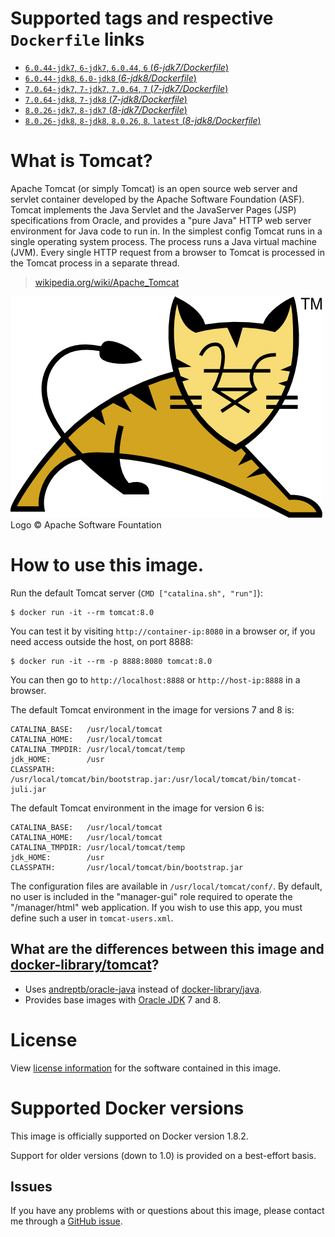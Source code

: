 # Supported tags and respective `Dockerfile` links

-	[`6.0.44-jdk7`, `6-jdk7`, `6.0.44`, `6` (*6-jdk7/Dockerfile*)](https://github.com/andreptb/Dockerfiles/blob/master/tomcat/6/jdk-7/Dockerfile)
-	[`6.0.44-jdk8`, `6.0-jdk8`  (*6-jdk8/Dockerfile*)](https://github.com/andreptb/Dockerfiles/blob/master/tomcat/6/jdk-8/Dockerfile)
-	[`7.0.64-jdk7`, `7-jdk7`, `7.0.64`, `7` (*7-jdk7/Dockerfile*)](https://github.com/andreptb/Dockerfiles/blob/master/tomcat/7/jdk-7/Dockerfile)
-	[`7.0.64-jdk8`, `7-jdk8` (*7-jdk8/Dockerfile*)](https://github.com/andreptb/Dockerfiles/blob/master/tomcat/7/jdk-8/Dockerfile)
-	[`8.0.26-jdk7`, `8-jdk7` (*8-jdk7/Dockerfile*)](https://github.com/andreptb/Dockerfiles/blob/master/tomcat/8/jdk-7/Dockerfile)
-	[`8.0.26-jdk8`, `8-jdk8`, `8.0.26`, `8`, `latest` (*8-jdk8/Dockerfile*)](https://github.com/andreptb/Dockerfiles/blob/master/tomcat/8/jdk-8/Dockerfile)

  # What is Tomcat?

Apache Tomcat (or simply Tomcat) is an open source web server and servlet container developed by the Apache Software Foundation (ASF). Tomcat implements the Java Servlet and the JavaServer Pages (JSP) specifications from Oracle, and provides a "pure Java" HTTP web server environment for Java code to run in. In the simplest config Tomcat runs in a single operating system process. The process runs a Java virtual machine (JVM). Every single HTTP request from a browser to Tomcat is processed in the Tomcat process in a separate thread.

> [wikipedia.org/wiki/Apache_Tomcat](https://en.wikipedia.org/wiki/Apache_Tomcat)

![logo](https://raw.githubusercontent.com/docker-library/docs/master/tomcat/logo.png)Logo &copy; Apache Software Fountation

# How to use this image.

Run the default Tomcat server (`CMD ["catalina.sh", "run"]`):

```console
$ docker run -it --rm tomcat:8.0
```

You can test it by visiting `http://container-ip:8080` in a browser or, if you need access outside the host, on port 8888:

```console
$ docker run -it --rm -p 8888:8080 tomcat:8.0
```

You can then go to `http://localhost:8888` or `http://host-ip:8888` in a browser.

The default Tomcat environment in the image for versions 7 and 8 is:

	CATALINA_BASE:   /usr/local/tomcat
	CATALINA_HOME:   /usr/local/tomcat
	CATALINA_TMPDIR: /usr/local/tomcat/temp
	jdk_HOME:        /usr
	CLASSPATH:       /usr/local/tomcat/bin/bootstrap.jar:/usr/local/tomcat/bin/tomcat-juli.jar

The default Tomcat environment in the image for version 6 is:

	CATALINA_BASE:   /usr/local/tomcat
	CATALINA_HOME:   /usr/local/tomcat
	CATALINA_TMPDIR: /usr/local/tomcat/temp
	jdk_HOME:        /usr
	CLASSPATH:       /usr/local/tomcat/bin/bootstrap.jar

The configuration files are available in `/usr/local/tomcat/conf/`. By default, no user is included in the "manager-gui" role required to operate the "/manager/html" web application. If you wish to use this app, you must define such a user in `tomcat-users.xml`.

## What are the differences between this image and [docker-library/tomcat](https://github.com/docker-library/tomcat)?

* Uses [andreptb/oracle-java](../../../oracle-java/README.md) instead of [docker-library/java](https://github.com/docker-library/java).
* Provides base images with [Oracle JDK](http://www.oracle.com/technetwork/pt/java/javase/downloads/index.html) 7 and 8.

# License

View [license information](https://www.apache.org/licenses/LICENSE-2.0) for the software contained in this image.

# Supported Docker versions

This image is officially supported on Docker version 1.8.2.

Support for older versions (down to 1.0) is provided on a best-effort basis.

## Issues

If you have any problems with or questions about this image, please contact me through a [GitHub issue](https://github.com/andreptb/Dockerfiles/issues).
